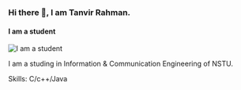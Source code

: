 ### Hi there 👋, I am Tanvir Rahman.
#### I am a student
![I am a student](https://scontent.fdac144-1.fna.fbcdn.net/v/t39.30808-6/339575581_236606882214082_7025194527373942362_n.jpg?stp=dst-jpg_p720x720&_nc_cat=110&ccb=1-7&_nc_sid=e3f864&_nc_eui2=AeEYBMQ2IR-gvjIhxescUkvXwcc6yy6QZ53BxzrLLpBnndVJ5NYDt_0Lhn0STOQDz7IXX36DZaSxd8c0Wb_JnnyO&_nc_ohc=SpMjhoXdIC4AX8gS14a&_nc_oc=AQnVN59IXby2R4aQ4d-0BCCJGV-xLoaldgURvcihcgDNBL8zYYOl9CF9aHrr5JZizes&_nc_ht=scontent.fdac144-1.fna&oh=00_AfDpoPY3puySbMTUHTr1AsQArlgDp1z4v9nyxqeOBbq1Uw&oe=64EEB103)

I am a studing in Information & Communication Engineering of NSTU.

Skills: C/c++/Java
